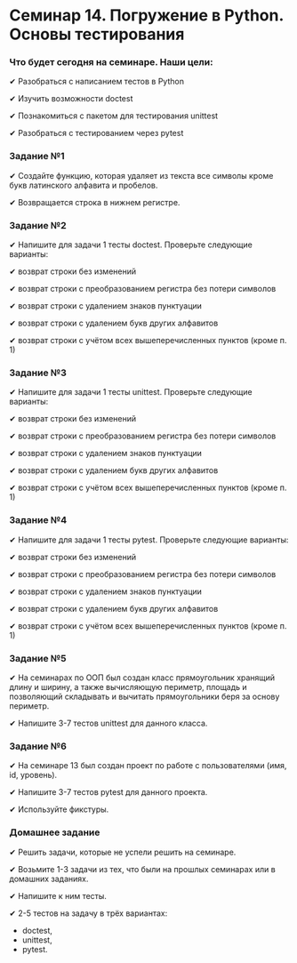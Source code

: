 # Семинар 14. Погружение в Python. Основы тестирования

### Что будет сегодня на семинаре. Наши цели:

✔ Разобраться с написанием тестов в Python

✔ Изучить возможности doctest

✔ Познакомиться с пакетом для тестирования unittest

✔ Разобраться с тестированием через pytest

### Задание №1

✔ Создайте функцию, которая удаляет из текста все символы кроме букв латинского алфавита и пробелов.

✔ Возвращается строка в нижнем регистре.

### Задание №2

✔ Напишите для задачи 1 тесты doctest. Проверьте следующие варианты:

✔ возврат строки без изменений

✔ возврат строки с преобразованием регистра без потери символов

✔ возврат строки с удалением знаков пунктуации

✔ возврат строки с удалением букв других алфавитов

✔ возврат строки с учётом всех вышеперечисленных пунктов (кроме п. 1)

### Задание №3

✔ Напишите для задачи 1 тесты unittest. Проверьте следующие варианты:

✔ возврат строки без изменений

✔ возврат строки с преобразованием регистра без потери символов

✔ возврат строки с удалением знаков пунктуации

✔ возврат строки с удалением букв других алфавитов

✔ возврат строки с учётом всех вышеперечисленных пунктов (кроме п. 1)

### Задание №4

✔ Напишите для задачи 1 тесты pytest. Проверьте следующие варианты:

✔ возврат строки без изменений

✔ возврат строки с преобразованием регистра без потери символов

✔ возврат строки с удалением знаков пунктуации

✔ возврат строки с удалением букв других алфавитов

✔ возврат строки с учётом всех вышеперечисленных пунктов (кроме п. 1)

### Задание №5

✔ На семинарах по ООП был создан класс прямоугольник хранящий длину и ширину, а также вычисляющую периметр, площадь и 
позволяющий складывать и вычитать прямоугольники беря за основу периметр.

✔ Напишите 3-7 тестов unittest для данного класса.

### Задание №6

✔ На семинаре 13 был создан проект по работе с пользователями (имя, id, уровень).

✔ Напишите 3-7 тестов pytest для данного проекта.

✔ Используйте фикстуры.

### Домашнее задание

✔ Решить задачи, которые не успели решить на семинаре.

✔ Возьмите 1-3 задачи из тех, что были на прошлых семинарах или в домашних заданиях.

✔ Напишите к ним тесты.

✔ 2-5 тестов на задачу в трёх вариантах:
- doctest,
- unittest,
- pytest. 

